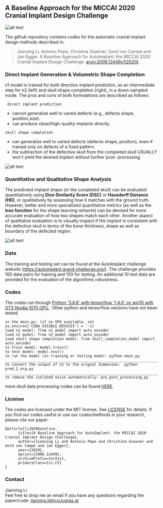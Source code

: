 ## A Baseline Approach for the MICCAI 2020 Cranial Implant Design Challenge

![alt text](https://github.com/Jianningli/autoimplant/blob/master/images/teaser1.png)

The github repository contains codes for the automatic cranial implant design methods described in:

>Jianning Li, Antonio Pepe, Christina Gsaxner, Gord von Campe and Jan Egger. A Baseline Approach for AutoImplant: the MICCAI 2020 Cranial Implant Design Challenge. [arxiv:2006.12449v1(2020)](https://arxiv.org/abs/2006.12449).

### Direct Implant Generation & Volumetric Shape Completion
n1 model is trained for both direction implant prediction, as an intermediate step for n2 (left) and skull shape completion (right), in a down-sampled mode.
The pros and cons of both formulations are described as follows:
```
 direct implant prediction
```
* cannot generalize well to varied defects (e.g., defects shape, position,size).
* can produce clean/high-quality implants directly.
```
skull shape completion
```
* can generalize well to varied defects (defects shape, position), even if trained only on defects of a fixed pattern.
* the subtraction of the defective skull from the completed skull USUALLY won't yield the desired implant without further post- processing.

![alt text](https://github.com/Jianningli/autoimplant/blob/master/images/illustration.png)

### Quantitative and Qualitative Shape Analysis
The predicted implant shape (or the completed skull) can be evaluated quantitatively using **Dice Similarity Score (DSC)** or **Hausdorff Distance (HD)**, or qualitatively by assessing how it matches with the ground truth. However, better and more specialized quantitative metrics (as well as the **loss function** for the shape learning network) can be devised for more accurate evaluation of how two shapes match each other. Another aspect of qualitative evaluation is to visually inspect if the implant is consistent with the defective skull in terms of the bone thichness, shape as well as boundary of the defected region. 

![alt text](https://github.com/Jianningli/autoimplant/blob/master/images/match.png)

### Data
The training and testing set can be found at the AutoImplant challenge website (https://autoimplant.grand-challenge.org/).
The challenge provides 100 data pairs for training and 100 for testing. An additional 10 test data are provided for the evaluation of the algorithms robustness.    


### Codes
The codes run through <ins> Python '3.6.8' with tensorflow '1.4.0' on win10 with GTX Nvidia 1070 GPU </ins>. Other python and tensorflow versions have not been tested.

```
in the main.py: (if no GPU available, set os.environ['CUDA_VISIBLE_DEVICES'] = '-1)
load n1 model: from n1_model import auto_encoder  
load n2 model: from n2_model import auto_encoder
load skull shape completion model: from skull_completion_model import auto_encoder
to train model: model.train()
to test model: model.test()
to run the model (in training or testing mode): python main.py
__________________________________________________________________________________________
to convert the output of n2 to the orignal dimension:  python pred_2_org.py
__________________________________________________________________________________________
to remove the isolated noise automatically: pre_post_processing.py
```
more skull data processing codes can be found [HERE](https://github.com/Jianningli/autoimplant/tree/master/skull-processing).

### License
The codes are licensed under the MIT license. See [LICENSE](https://github.com/Jianningli/autoimplant/blob/master/LICENSE) for details.
If you find our codes useful or use our codes/methods in your research, please cite our paper:
```
@article{li2020baseline,  
      title={A Baseline Approach for AutoImplant: the MICCAI 2020 Cranial Implant Design Challenge},  
      author={Jianning Li and Antonio Pepe and Christina Gsaxner and Gord von Campe and Jan Egger},  
      year={2020},  
      eprint={2006.12449},  
      archivePrefix={arXiv},  
      primaryClass={cs.CV}  
}
```
### Contact
Jianning Li    
Feel free to drop me an email if you have any questions regarding the paper/code: <ins>jianning.li@icg.tugraz.at</ins>




